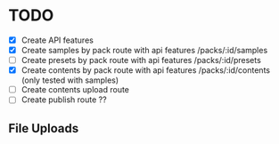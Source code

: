 # TODO

- [X] Create API features
- [X] Create samples by pack route with api features /packs/:id/samples
- [ ] Create presets by pack route with api features /packs/:id/presets
- [X] Create contents by pack route with api features /packs/:id/contents (only tested with samples)
- [ ] Create contents upload route
- [ ] Create publish route ??

## File Uploads

